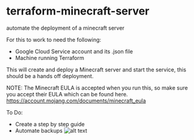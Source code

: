 # terraform-minecraft-server
automate the deployment of a minecraft server

For this to work to need the following:

- Google Cloud Service account and its .json file
- Machine running Terraform

This will create and deploy a Minecraft server and start the service, this should be a hands off deployment.

NOTE: The Minecraft EULA is accepted when you run this, so make sure you accept their EULA which can be found here. https://account.mojang.com/documents/minecraft_eula

To Do:

- Create a step by step guide
- Automate backups
![alt text](https://drive.google.com/file/d/1R2VhaQ86h3rqiXH1fn8x5CcNNR0h0Xht/view?usp=sharing)
